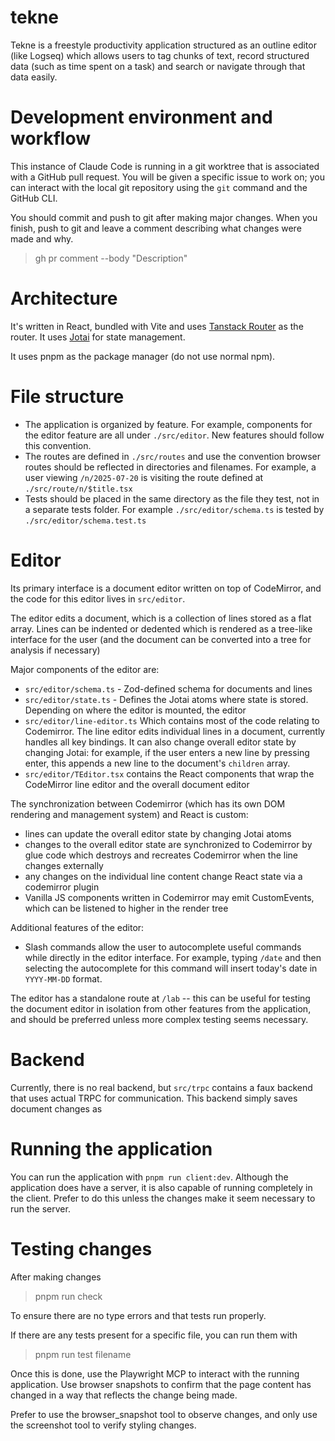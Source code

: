 # tekne

Tekne is a freestyle productivity application structured as an outline editor
(like Logseq) which allows users to tag chunks of text, record structured data
(such as time spent on a task) and search or navigate through that data easily.

# Development environment and workflow

This instance of Claude Code is running in a git worktree that is associated
with a GitHub pull request. You will be given a specific issue to work on; you
can interact with the local git repository using the `git` command and the
GitHub CLI.

You should commit and push to git after making major changes. When you finish,
push to git and leave a comment describing what changes were made and why.

> gh pr comment --body "Description"

# Architecture

It's written in React, bundled with Vite and uses [Tanstack
Router](https://tanstack.com/router/latest) as the router. It uses
[Jotai](https://jotai.org/docs) for state management.

It uses pnpm as the package manager (do not use normal npm).

# File structure

- The application is organized by feature. For example, components for the
  editor feature are all under `./src/editor`. New features should follow this
  convention.
- The routes are defined in `./src/routes` and use the convention browser routes
  should be reflected in directories and filenames. For example, a user viewing
  `/n/2025-07-20` is visiting the route defined at `./src/route/n/$title.tsx`
- Tests should be placed in the same directory as the file they test, not in a separate
  tests folder. For example `./src/editor/schema.ts` is tested by
  `./src/editor/schema.test.ts`

# Editor

Its primary interface is a document editor written on top of CodeMirror, and the code for
this editor lives in `src/editor`.

The editor edits a document, which is a collection of lines stored as a flat array. Lines
can be indented or dedented which is rendered as a tree-like interface for the user (and
the document can be converted into a tree for analysis if necessary)

Major components of the editor are:

- `src/editor/schema.ts` - Zod-defined schema for documents and lines
- `src/editor/state.ts` - Defines the Jotai atoms where state is stored.
  Depending on where the editor is mounted, the editor
- `src/editor/line-editor.ts` Which contains most of the code relating to Codemirror. The
  line editor edits individual lines in a document, currently handles all key bindings. It
  can also change overall editor state by changing Jotai: for example, if the user enters a
  new line by pressing enter, this appends a new line to the document's `children` array.
- `src/editor/TEditor.tsx` contains the React components that wrap the CodeMirror line
  editor and the overall document editor

The synchronization between Codemirror (which has its own DOM rendering and management
system) and React is custom:

- lines can update the overall editor state by changing Jotai atoms
- changes to the overall editor state are synchronized to Codemirror by glue
  code which destroys and recreates Codemirror when the line changes externally
- any changes on the individual line content change React state via a codemirror plugin
- Vanilla JS components written in Codemirror may emit CustomEvents, which can
  be listened to higher in the render tree

Additional features of the editor:

- Slash commands allow the user to autocomplete useful commands while directly in the
  editor interface. For example, typing `/date` and then selecting the autocomplete for this
  command will insert today's date in `YYYY-MM-DD` format.

The editor has a standalone route at `/lab` -- this can be useful for testing the document
editor in isolation from other features from the application, and should be preferred
unless more complex testing seems necessary.

# Backend

Currently, there is no real backend, but `src/trpc` contains a faux backend that uses
actual TRPC for communication. This backend simply saves document changes as

# Running the application

You can run the application with `pnpm run client:dev`. Although the application does have
a server, it is also capable of running completely in the client. Prefer to do this unless
the changes make it seem necessary to run the server.

# Testing changes

After making changes

> pnpm run check

To ensure there are no type errors and that tests run properly.

If there are any tests present for a specific file, you can run them with

> pnpm run test filename

Once this is done, use the Playwright MCP to interact with the running application. Use
browser snapshots to confirm that the page content has changed in a way that
reflects the change being made.

Prefer to use the browser_snapshot tool to observe changes, and only use the
screenshot tool to verify styling changes.

